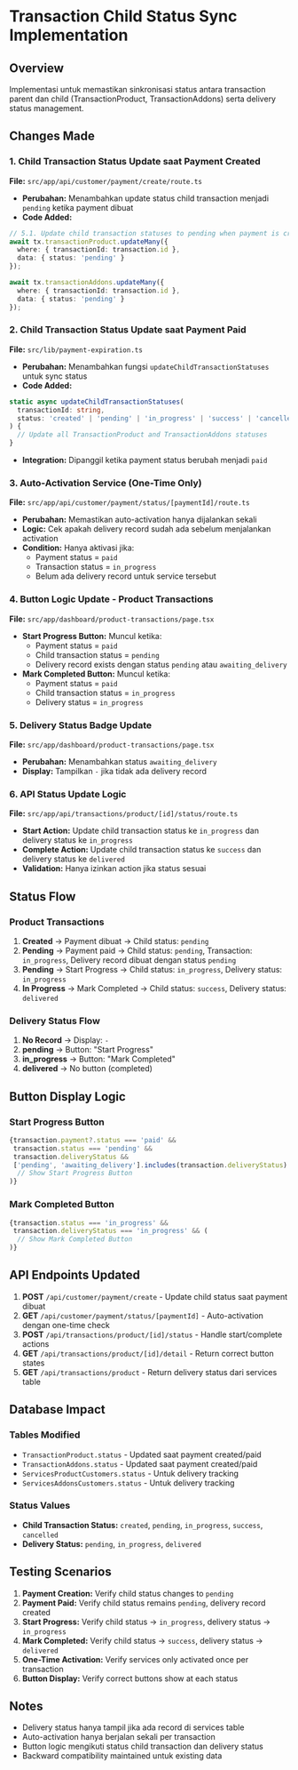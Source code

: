 # Transaction Child Status Sync Implementation

## Overview
Implementasi untuk memastikan sinkronisasi status antara transaction parent dan child (TransactionProduct, TransactionAddons) serta delivery status management.

## Changes Made

### 1. Child Transaction Status Update saat Payment Created
**File:** `src/app/api/customer/payment/create/route.ts`
- **Perubahan:** Menambahkan update status child transaction menjadi `pending` ketika payment dibuat
- **Code Added:**
```typescript
// 5.1. Update child transaction statuses to pending when payment is created
await tx.transactionProduct.updateMany({
  where: { transactionId: transaction.id },
  data: { status: 'pending' }
});

await tx.transactionAddons.updateMany({
  where: { transactionId: transaction.id },
  data: { status: 'pending' }
});
```

### 2. Child Transaction Status Update saat Payment Paid
**File:** `src/lib/payment-expiration.ts`
- **Perubahan:** Menambahkan fungsi `updateChildTransactionStatuses` untuk sync status
- **Code Added:**
```typescript
static async updateChildTransactionStatuses(
  transactionId: string, 
  status: 'created' | 'pending' | 'in_progress' | 'success' | 'cancelled'
) {
  // Update all TransactionProduct and TransactionAddons statuses
}
```
- **Integration:** Dipanggil ketika payment status berubah menjadi `paid`

### 3. Auto-Activation Service (One-Time Only)
**File:** `src/app/api/customer/payment/status/[paymentId]/route.ts`
- **Perubahan:** Memastikan auto-activation hanya dijalankan sekali
- **Logic:** Cek apakah delivery record sudah ada sebelum menjalankan activation
- **Condition:** Hanya aktivasi jika:
  - Payment status = `paid`
  - Transaction status = `in_progress`
  - Belum ada delivery record untuk service tersebut

### 4. Button Logic Update - Product Transactions
**File:** `src/app/dashboard/product-transactions/page.tsx`
- **Start Progress Button:** Muncul ketika:
  - Payment status = `paid`
  - Child transaction status = `pending`
  - Delivery record exists dengan status `pending` atau `awaiting_delivery`
- **Mark Completed Button:** Muncul ketika:
  - Payment status = `paid`
  - Child transaction status = `in_progress`
  - Delivery status = `in_progress`

### 5. Delivery Status Badge Update
**File:** `src/app/dashboard/product-transactions/page.tsx`
- **Perubahan:** Menambahkan status `awaiting_delivery`
- **Display:** Tampilkan `-` jika tidak ada delivery record

### 6. API Status Update Logic
**File:** `src/app/api/transactions/product/[id]/status/route.ts`
- **Start Action:** Update child transaction status ke `in_progress` dan delivery status ke `in_progress`
- **Complete Action:** Update child transaction status ke `success` dan delivery status ke `delivered`
- **Validation:** Hanya izinkan action jika status sesuai

## Status Flow

### Product Transactions
1. **Created** → Payment dibuat → Child status: `pending`
2. **Pending** → Payment paid → Child status: `pending`, Transaction: `in_progress`, Delivery record dibuat dengan status `pending`
3. **Pending** → Start Progress → Child status: `in_progress`, Delivery status: `in_progress`
4. **In Progress** → Mark Completed → Child status: `success`, Delivery status: `delivered`

### Delivery Status Flow
1. **No Record** → Display: `-`
2. **pending** → Button: "Start Progress"
3. **in_progress** → Button: "Mark Completed"
4. **delivered** → No button (completed)

## Button Display Logic

### Start Progress Button
```typescript
{transaction.payment?.status === 'paid' && 
 transaction.status === 'pending' && 
 transaction.deliveryStatus && 
 ['pending', 'awaiting_delivery'].includes(transaction.deliveryStatus) && (
  // Show Start Progress Button
)}
```

### Mark Completed Button
```typescript
{transaction.status === 'in_progress' && 
 transaction.deliveryStatus === 'in_progress' && (
  // Show Mark Completed Button
)}
```

## API Endpoints Updated

1. **POST** `/api/customer/payment/create` - Update child status saat payment dibuat
2. **GET** `/api/customer/payment/status/[paymentId]` - Auto-activation dengan one-time check
3. **POST** `/api/transactions/product/[id]/status` - Handle start/complete actions
4. **GET** `/api/transactions/product/[id]/detail` - Return correct button states
5. **GET** `/api/transactions/product` - Return delivery status dari services table

## Database Impact

### Tables Modified
- `TransactionProduct.status` - Updated saat payment created/paid
- `TransactionAddons.status` - Updated saat payment created/paid
- `ServicesProductCustomers.status` - Untuk delivery tracking
- `ServicesAddonsCustomers.status` - Untuk delivery tracking

### Status Values
- **Child Transaction Status:** `created`, `pending`, `in_progress`, `success`, `cancelled`
- **Delivery Status:** `pending`, `in_progress`, `delivered`

## Testing Scenarios

1. **Payment Creation:** Verify child status changes to `pending`
2. **Payment Paid:** Verify child status remains `pending`, delivery record created
3. **Start Progress:** Verify child status → `in_progress`, delivery status → `in_progress`
4. **Mark Completed:** Verify child status → `success`, delivery status → `delivered`
5. **One-Time Activation:** Verify services only activated once per transaction
6. **Button Display:** Verify correct buttons show at each status

## Notes
- Delivery status hanya tampil jika ada record di services table
- Auto-activation hanya berjalan sekali per transaction
- Button logic mengikuti status child transaction dan delivery status
- Backward compatibility maintained untuk existing data
